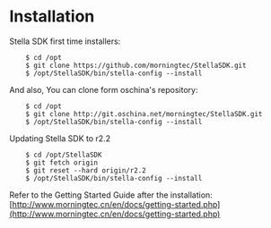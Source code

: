 Installation
============

Stella SDK first time installers:

        $ cd /opt
        $ git clone https://github.com/morningtec/StellaSDK.git
        $ /opt/StellaSDK/bin/stella-config --install

And also, You can clone form oschina's repository:

        $ cd /opt
        $ git clone http://git.oschina.net/morningtec/StellaSDK.git
        $ /opt/StellaSDK/bin/stella-config --install

Updating Stella SDK to r2.2

        $ cd /opt/StellaSDK
        $ git fetch origin
        $ git reset --hard origin/r2.2
        $ /opt/StellaSDK/bin/stella-config --install  

Refer to the Getting Started Guide after the installation: [http://www.morningtec.cn/en/docs/getting-started.php](http://www.morningtec.cn/en/docs/getting-started.php)